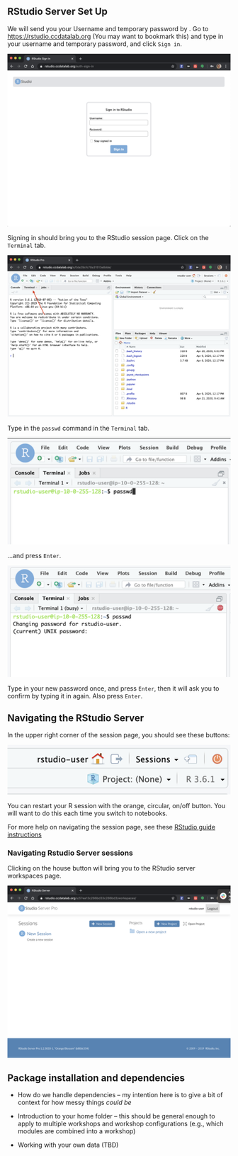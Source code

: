 ## RStudio Server Set Up

We will send you your Username and temporary password by <HOW WE ARE SENDING THEM THIS>.
Go to https://rstudio.ccdatalab.org (You may want to bookmark this) and type in your username and temporary password, and click `Sign in`.

![RStudio Login](screenshots/rstudio-server-login.png)

Signing in should bring you to the RStudio session page.
Click on the `Terminal` tab.

![RStudio Session](screenshots/rstudio-session.png)

Type in the `passwd` command in the `Terminal` tab.

![RStudio change password](screenshots/rstudio-change-password.png)

...and press `Enter`.

![RStudio change password](screenshots/rstudio-change-password-2.png)

Type in your new password once, and press `Enter`, then it will ask you to confirm by typing it in again.
Also press `Enter`.

## Navigating the RStudio Server

In the upper right corner of the session page, you should see these buttons:

![RStudio Navigation](screenshots/rstudio-session-buttons.png)

You can restart your R session with the orange, circular, on/off button.
You will want to do this each time you switch to notebooks.

For more help on navigating the session page, see these
[RStudio guide instructions](../intro-to-R-tidyverse/00a-rstudio_guide.md)

### Navigating Rstudio Server sessions

Clicking on the house button will bring you to the RStudio server workspaces page.

![RStudio Navigation](screenshots/rstudio-workspaces.png)


## Package installation and dependencies

* How do we handle dependencies – my intention here is to give a bit of context for how messy things _could be_


* Introduction to your home folder – this should be general enough to apply to multiple workshops and workshop configurations (e.g., which modules are combined into a workshop)

* Working with your own data (TBD)
